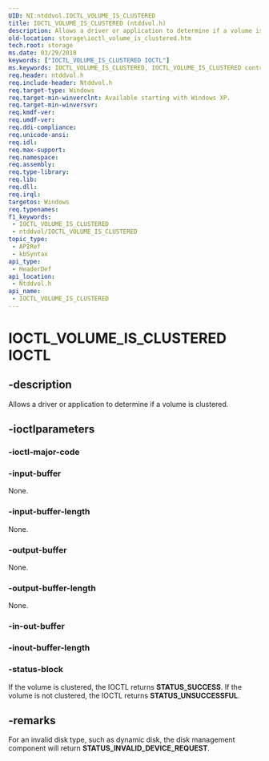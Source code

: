 ```yaml
---
UID: NI:ntddvol.IOCTL_VOLUME_IS_CLUSTERED
title: IOCTL_VOLUME_IS_CLUSTERED (ntddvol.h)
description: Allows a driver or application to determine if a volume is clustered.
old-location: storage\ioctl_volume_is_clustered.htm
tech.root: storage
ms.date: 03/29/2018
keywords: ["IOCTL_VOLUME_IS_CLUSTERED IOCTL"]
ms.keywords: IOCTL_VOLUME_IS_CLUSTERED, IOCTL_VOLUME_IS_CLUSTERED control, IOCTL_VOLUME_IS_CLUSTERED control code [Storage Devices], k307_32e3c9a5-1828-4fbb-b7f1-9ddbd367f70f.xml, ntddvol/IOCTL_VOLUME_IS_CLUSTERED, storage.ioctl_volume_is_clustered
req.header: ntddvol.h
req.include-header: Ntddvol.h
req.target-type: Windows
req.target-min-winverclnt: Available starting with Windows XP.
req.target-min-winversvr: 
req.kmdf-ver: 
req.umdf-ver: 
req.ddi-compliance: 
req.unicode-ansi: 
req.idl: 
req.max-support: 
req.namespace: 
req.assembly: 
req.type-library: 
req.lib: 
req.dll: 
req.irql: 
targetos: Windows
req.typenames: 
f1_keywords:
 - IOCTL_VOLUME_IS_CLUSTERED
 - ntddvol/IOCTL_VOLUME_IS_CLUSTERED
topic_type:
 - APIRef
 - kbSyntax
api_type:
 - HeaderDef
api_location:
 - Ntddvol.h
api_name:
 - IOCTL_VOLUME_IS_CLUSTERED
---
```


# IOCTL_VOLUME_IS_CLUSTERED IOCTL


## -description

Allows  a driver or application to determine if a volume is clustered.

## -ioctlparameters

### -ioctl-major-code

### -input-buffer

None.

### -input-buffer-length

None.

### -output-buffer

None.

### -output-buffer-length

None.

### -in-out-buffer

### -inout-buffer-length

### -status-block

 If the volume is clustered, the IOCTL returns <b>STATUS_SUCCESS</b>. If the volume is not clustered, the IOCTL returns  <b>STATUS_UNSUCCESSFUL</b>.

## -remarks

For an invalid disk type, such as dynamic disk, the disk management component will return <b>STATUS_INVALID_DEVICE_REQUEST</b>.

